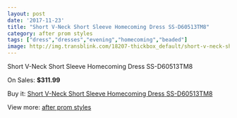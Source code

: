 ```yaml
---
layout: post
date: '2017-11-23'
title: "Short V-Neck Short Sleeve Homecoming Dress SS-D60513TM8"
category: after prom styles
tags: ["dress","dresses","evening","homecoming","beaded"]
image: http://img.transblink.com/18207-thickbox_default/short-v-neck-short-sleeve-homecoming-dress-ss-d60513tm8.jpg
---
```

Short V-Neck Short Sleeve Homecoming Dress SS-D60513TM8

On Sales: **$311.99**
<a href="https://www.transblink.com/en/after-prom-styles/5701-short-v-neck-short-sleeve-homecoming-dress-ss-d60513tm8.html"><amp-img layout="responsive" width="600" height="600" src="//img.transblink.com/18207-thickbox_default/short-v-neck-short-sleeve-homecoming-dress-ss-d60513tm8.jpg" alt="Short V-Neck Short Sleeve Homecoming Dress SS-D60513TM8 0" /></a>
<a href="https://www.transblink.com/en/after-prom-styles/5701-short-v-neck-short-sleeve-homecoming-dress-ss-d60513tm8.html"><amp-img layout="responsive" width="600" height="600" src="//img.transblink.com/18209-thickbox_default/short-v-neck-short-sleeve-homecoming-dress-ss-d60513tm8.jpg" alt="Short V-Neck Short Sleeve Homecoming Dress SS-D60513TM8 1" /></a>
<a href="https://www.transblink.com/en/after-prom-styles/5701-short-v-neck-short-sleeve-homecoming-dress-ss-d60513tm8.html"><amp-img layout="responsive" width="600" height="600" src="//img.transblink.com/18208-thickbox_default/short-v-neck-short-sleeve-homecoming-dress-ss-d60513tm8.jpg" alt="Short V-Neck Short Sleeve Homecoming Dress SS-D60513TM8 2" /></a>

Buy it: [Short V-Neck Short Sleeve Homecoming Dress SS-D60513TM8](https://www.transblink.com/en/after-prom-styles/5701-short-v-neck-short-sleeve-homecoming-dress-ss-d60513tm8.html "Short V-Neck Short Sleeve Homecoming Dress SS-D60513TM8")

View more: [after prom styles](https://www.transblink.com/en/55-after-prom-styles "after prom styles")